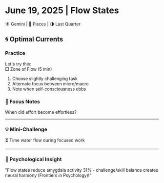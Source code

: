 # June 19, 2025 | Flow States  
☀️ Gemini | 🌙 Pisces | 🌗 Last Quarter  

## 🌀 Optimal Currents  

### Practice  
Let's try this:  
□ Zone of Flow (5 min)  
1. Choose slightly challenging task  
2. Alternate focus between micro/macro  
3. Note when self-consciousness ebbs  

### 📝 Focus Notes  
When did effort become effortless?  
_______________________

### 💡 Mini-Challenge  
⏳ Time water flow during focused work  
_______________________

### 💫 Psychological Insight  
"Flow states reduce amygdala activity 31% - challenge/skill balance creates neural harmony (Frontiers in Psychology)!"  
